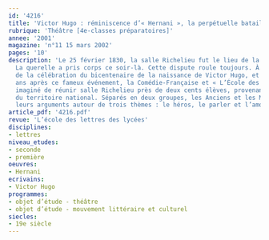 ```yaml
---
id: '4216'
title: 'Victor Hugo : réminiscence d’« Hernani », la perpétuelle bataille'
rubrique: 'Théâtre [4e-classes préparatoires]'
annee: '2001'
magazine: 'n°11 15 mars 2002'
pages: '10'
description: 'Le 25 février 1830, la salle Richelieu fut le lieu de la bataille d’« Hernani ».
  La querelle a pris corps ce soir-là. Cette dispute roule toujours. À l’occasion
  de la célébration du bicentenaire de la naissance de Victor Hugo, et cent soixante-douze
  ans après ce fameux événement, la Comédie-Française et « L’École des lettres » ont
  imaginé de réunir salle Richelieu près de deux cents élèves, provenant de l’ensemble
  du territoire national. Séparés en deux groupes, les Anciens et les Modernes confrontent
  leurs arguments autour de trois thèmes : le héros, le parler et l’amour.'
article_pdf: '4216.pdf'
revue: 'L’école des lettres des lycées'
disciplines:
- lettres
niveau_etudes:
- seconde
- première
oeuvres:
- Hernani
ecrivains:
- Victor Hugo
programmes:
- objet d’étude - théâtre
- objet d’étude - mouvement littéraire et culturel
siecles:
- 19e siècle
---
```

